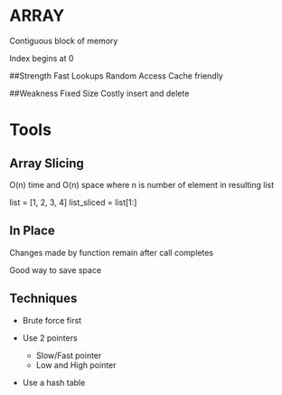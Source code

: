 # ARRAY

Contiguous block of memory

Index begins at 0

##Strength
Fast Lookups
Random Access
Cache friendly 

##Weakness
Fixed Size
Costly insert and delete

# Tools
## Array Slicing 
O(n) time and O(n) space where n is number of element in resulting list

list = [1, 2, 3, 4]
list_sliced = list[1:]

## In Place
Changes made by function remain after call completes

Good way to save space 

## Techniques
- Brute force first 

- Use 2 pointers
	- Slow/Fast pointer
	- Low and High pointer 

- Use a hash table 